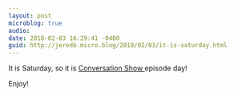 ```yaml
---
layout: post
microblog: true
audio: 
date: 2018-02-03 16:29:41 -0400
guid: http://jeredb.micro.blog/2018/02/03/it-is-saturday.html
---
```

It is Saturday, so it is [Conversation Show ](http://www.conversation.show/5) episode day!

Enjoy!
